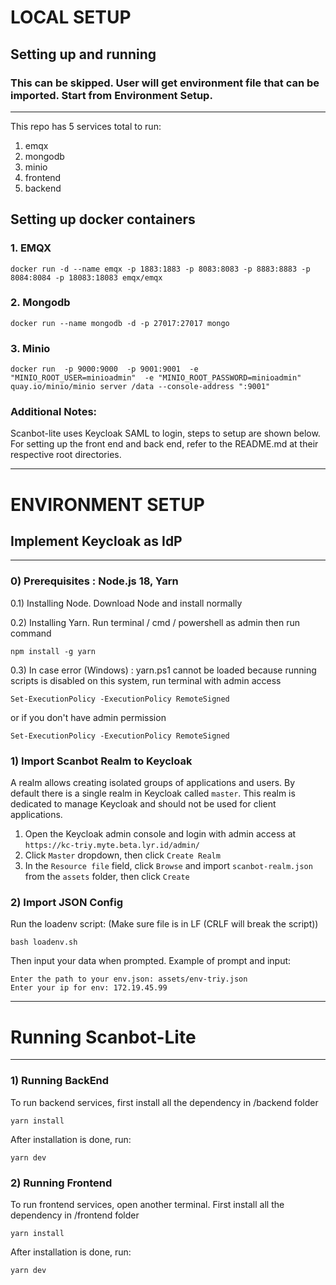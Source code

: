 # LOCAL SETUP
## Setting up and running
### This can be skipped. User will get environment file that can be imported. Start from Environment Setup.

---

This repo has 5 services total to run:

1. emqx
2. mongodb
3. minio
4. frontend
5. backend

## Setting up docker containers

### 1. EMQX
```
docker run -d --name emqx -p 1883:1883 -p 8083:8083 -p 8883:8883 -p 8084:8084 -p 18083:18083 emqx/emqx
```

### 2. Mongodb
```
docker run --name mongodb -d -p 27017:27017 mongo
```

### 3. Minio
```
docker run  -p 9000:9000  -p 9001:9001  -e "MINIO_ROOT_USER=minioadmin"  -e "MINIO_ROOT_PASSWORD=minioadmin"  quay.io/minio/minio server /data --console-address ":9001"
```

### Additional Notes:
Scanbot-lite uses Keycloak SAML to login, steps to setup are shown below.
For setting up the front end and back end, refer to the README.md at their respective root directories.

---
# ENVIRONMENT SETUP
## Implement Keycloak as IdP
---

### 0) Prerequisites : Node.js 18, Yarn

0.1) Installing Node. Download Node and install normally

0.2) Installing Yarn. Run terminal / cmd / powershell as admin then run command

```
npm install -g yarn
```
    
0.3) In case error (Windows) : yarn.ps1 cannot be loaded because running scripts is disabled on this system, run terminal with admin access
```
Set-ExecutionPolicy -ExecutionPolicy RemoteSigned
```
or if you don't have admin permission
```
Set-ExecutionPolicy -ExecutionPolicy RemoteSigned
```

### 1) Import Scanbot Realm to Keycloak

A realm allows creating isolated groups of applications and users. By default there is a single realm in Keycloak called `master`. This realm is dedicated to manage Keycloak and should not be used for client applications.

1. Open the Keycloak admin console and login with admin access at `https://kc-triy.myte.beta.lyr.id/admin/`
2. Click `Master` dropdown, then click `Create Realm` 
3. In the `Resource file` field, click `Browse` and import `scanbot-realm.json` from the `assets` folder, then click `Create` 

### 2) Import JSON Config
Run the loadenv script: (Make sure file is in LF (CRLF will break the script))
```
bash loadenv.sh
```
Then input your data when prompted. Example of prompt and input:
```
Enter the path to your env.json: assets/env-triy.json
Enter your ip for env: 172.19.45.99
```

---
# Running Scanbot-Lite
---
### 1) Running BackEnd
To run backend services, first install all the dependency in /backend folder
```
yarn install
```
After installation is done, run:
```
yarn dev
```

### 2) Running Frontend
To run frontend services, open another terminal. First install all the dependency in /frontend folder
```
yarn install
```
After installation is done, run:
```
yarn dev
```
